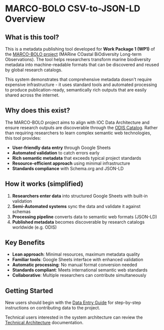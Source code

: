 # MARCO-BOLO CSV-to-JSON-LD Overview

## What is this tool?

This is a metadata publishing tool developed for **Work Package 1 (WP1)** of the [MARCO-BOLO project](https://marcobolo-project.eu/) (MARine COastal BiOdiversity Long-term Observations). The tool helps researchers transform marine biodiversity metadata into machine-readable formats that can be discovered and reused by global research catalogs.

This system demonstrates that comprehensive metadata doesn't require expensive infrastructure - it uses standard tools and automated processing to produce publication-ready, semantically rich outputs that are easily shared across the internet.

## Why does this exist?

The MARCO-BOLO project aims to align with IOC Data Architecture and ensure research outputs are discoverable through the [ODIS Catalog](https://catalog.odis.org/). Rather than requiring researchers to learn complex semantic web technologies, this tool provides:

- **User-friendly data entry** through Google Sheets
- **Automated validation** to catch errors early  
- **Rich semantic metadata** that exceeds typical project standards
- **Resource-efficient approach** using minimal infrastructure
- **Standards compliance** with Schema.org and JSON-LD

## How it works (simplified)

1. **Researchers enter data** into structured Google Sheets with built-in validation
2. **Semi-Automated systems** sync the data and validate it against schemas
3. **Processing pipeline** converts data to semantic web formats (JSON-LD)
4. **Published metadata** becomes discoverable by research catalogs worldwide (e.g. ODIS)

## Key Benefits

- **Lean approach**: Minimal resources, maximum metadata quality
- **Familiar tools**: Google Sheets interface with enhanced validation
- **Automatic processing**: No manual format conversion needed
- **Standards compliant**: Meets international semantic web standards
- **Collaborative**: Multiple researchers can contribute simultaneously

## Getting Started

New users should begin with the [Data Entry Guide](data-entry-guide.md) for step-by-step instructions on contributing data to the project.

Technical users interested in the system architecture can review the [Technical Architecture](technical-architecture.md) documentation.
